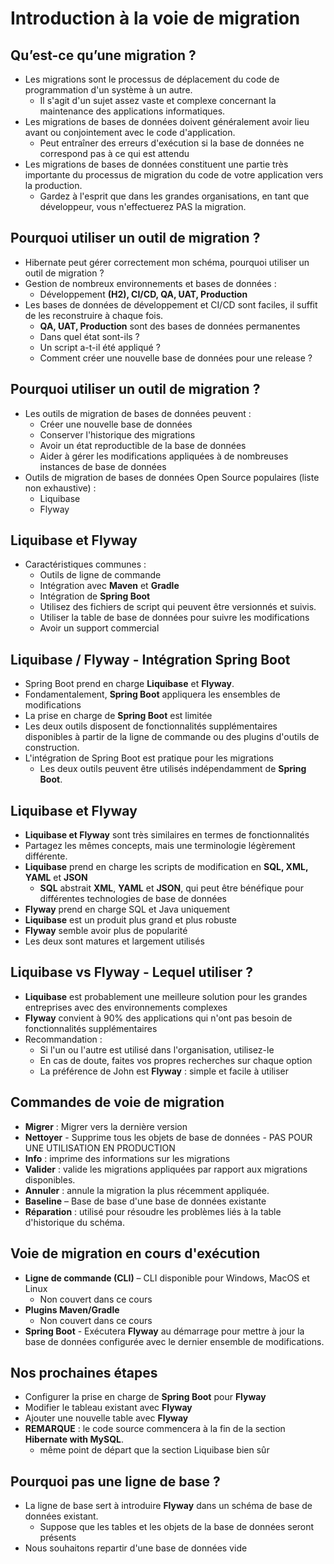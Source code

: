 # Introduction à la voie de migration

## Qu’est-ce qu’une migration ?
+ Les migrations sont le processus de déplacement du code de programmation d'un système à un autre.
    + Il s'agit d'un sujet assez vaste et complexe concernant la maintenance des applications informatiques.
+ Les migrations de bases de données doivent généralement avoir lieu avant ou conjointement avec le code d'application.
  + Peut entraîner des erreurs d'exécution si la base de données ne correspond pas à ce qui est attendu
+ Les migrations de bases de données constituent une partie très importante du processus de migration du code de votre application vers la production.
  + Gardez à l'esprit que dans les grandes organisations, en tant que développeur, vous n'effectuerez PAS la migration.

## Pourquoi utiliser un outil de migration ?
+ Hibernate peut gérer correctement mon schéma, pourquoi utiliser un outil de migration ?
+ Gestion de nombreux environnements et bases de données :
  + Développement **(H2), CI/CD, QA, UAT, Production** 
+ Les bases de données de développement et CI/CD sont faciles, il suffit de les reconstruire à chaque fois.
  + **QA, UAT, Production** sont des bases de données permanentes
  + Dans quel état sont-ils ?
  + Un script a-t-il été appliqué ?
  + Comment créer une nouvelle base de données pour une release ?

## Pourquoi utiliser un outil de migration ?
+ Les outils de migration de bases de données peuvent :
    + Créer une nouvelle base de données
    + Conserver l'historique des migrations
    + Avoir un état reproductible de la base de données
    + Aider à gérer les modifications appliquées à de nombreuses instances de base de données
+ Outils de migration de bases de données Open Source populaires (liste non exhaustive) :
  + Liquibase
  + Flyway

## Liquibase et Flyway
+ Caractéristiques communes :
    + Outils de ligne de commande
    + Intégration avec **Maven** et **Gradle**
    + Intégration de **Spring Boot**
    + Utilisez des fichiers de script qui peuvent être versionnés et suivis.
    + Utiliser la table de base de données pour suivre les modifications
    + Avoir un support commercial

## Liquibase / Flyway - Intégration Spring Boot
+ Spring Boot prend en charge **Liquibase** et **Flyway**.
+ Fondamentalement, **Spring Boot** appliquera les ensembles de modifications
+ La prise en charge de **Spring Boot** est limitée
+ Les deux outils disposent de fonctionnalités supplémentaires disponibles à partir de la ligne de commande ou des plugins d'outils de construction.
+ L'intégration de Spring Boot est pratique pour les migrations
  + Les deux outils peuvent être utilisés indépendamment de **Spring Boot**.

## Liquibase et Flyway
+ **Liquibase et Flyway** sont très similaires en termes de fonctionnalités
+ Partagez les mêmes concepts, mais une terminologie légèrement différente.
+ **Liquibase** prend en charge les scripts de modification en **SQL, XML, YAML** et **JSON**
  + **SQL** abstrait **XML**, **YAML** et **JSON**, qui peut être bénéfique pour différentes technologies de base de données
+ **Flyway** prend en charge SQL et Java uniquement
+ **Liquibase** est un produit plus grand et plus robuste
+ **Flyway** semble avoir plus de popularité
+ Les deux sont matures et largement utilisés

## Liquibase vs Flyway - Lequel utiliser ?
+ **Liquibase** est probablement une meilleure solution pour les grandes entreprises avec des environnements complexes
+ **Flyway** convient à 90% des applications qui n'ont pas besoin de fonctionnalités supplémentaires
+ Recommandation :
  + Si l'un ou l'autre est utilisé dans l'organisation, utilisez-le
  + En cas de doute, faites vos propres recherches sur chaque option
  + La préférence de John est **Flyway** : simple et facile à utiliser

## Commandes de voie de migration
+ **Migrer** : Migrer vers la dernière version
+ **Nettoyer** - Supprime tous les objets de base de données - PAS POUR UNE UTILISATION EN PRODUCTION
+ **Info** : imprime des informations sur les migrations
+ **Valider** : valide les migrations appliquées par rapport aux migrations disponibles.
+ **Annuler** : annule la migration la plus récemment appliquée.
+ **Baseline** – Base de base d'une base de données existante
+ **Réparation** : utilisé pour résoudre les problèmes liés à la table d'historique du schéma.

## Voie de migration en cours d'exécution
+ **Ligne de commande (CLI)** – CLI disponible pour Windows, MacOS et Linux
    + Non couvert dans ce cours
+ **Plugins Maven/Gradle**
  + Non couvert dans ce cours
+ **Spring Boot** - Exécutera **Flyway** au démarrage pour mettre à jour la base de données configurée avec le dernier ensemble de modifications.

## Nos prochaines étapes
+ Configurer la prise en charge de **Spring Boot** pour **Flyway**
+ Modifier le tableau existant avec **Flyway**
+ Ajouter une nouvelle table avec **Flyway**
+ **REMARQUE** : le code source commencera à la fin de la section **Hibernate with MySQL**.
  + même point de départ que la section Liquibase bien sûr

## Pourquoi pas une ligne de base ?
+ La ligne de base sert à introduire **Flyway** dans un schéma de base de données existant.
  + Suppose que les tables et les objets de la base de données seront présents
+ Nous souhaitons repartir d'une base de données vide